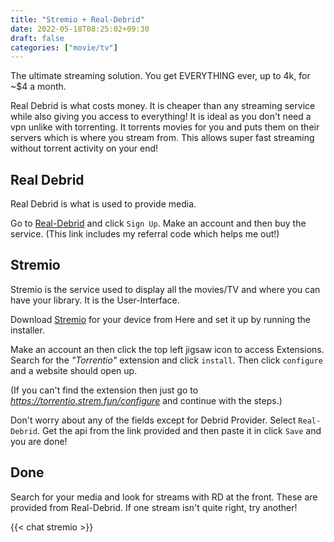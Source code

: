 ```yaml
---
title: "Stremio + Real-Debrid"
date: 2022-05-18T08:25:02+09:30
draft: false
categories: ["movie/tv"]
---
```



The ultimate streaming solution. You get EVERYTHING ever, up to 4k, for ~$4 a month.

Real Debrid is what costs money. It is cheaper than any streaming service while also giving you access to everything! It is ideal as you don't need a vpn unlike with torrenting. It torrents movies for you and puts them on their servers which is where you stream from. This allows super fast streaming without torrent activity on your end!


## Real Debrid

Real Debrid is what is used to provide media.

Go to [Real-Debrid](http://real-debrid.com/?id=7783244) and click ```Sign Up```. Make an account and then buy the service. 
(This link includes my referral code which helps me out!)

## Stremio

Stremio is the service used to display all the movies/TV and where you can have your library. It is the User-Interface.

Download [Stremio](https://www.stremio.com/) for your device from Here and set it up by running the installer.

Make an account an then click the top left jigsaw icon to access Extensions. Search for the _"Torrentio"_ extension and click ```install```. Then click ```configure``` and a website should open up.

(If you can't find the extension then just go to _https://torrentio.strem.fun/configure_ and continue with the steps.)


Don't worry about any of the fields except for Debrid Provider. Select ```Real-Debrid```.
Get the api from the link provided and then paste it in click ```Save``` and you are done!

## Done

Search for your media and look for streams with RD at the front. These are provided from Real-Debrid. If one stream isn't quite right, try another!

{{< chat stremio >}}